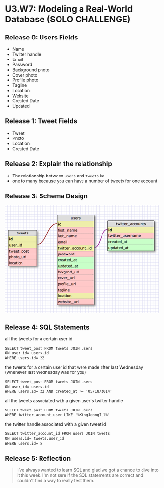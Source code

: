 # U3.W7: Modeling a Real-World Database (SOLO CHALLENGE)

## Release 0: Users Fields
* Name
* Twitter handle
* Email
* Password
* Background photo
* Cover photo
* Profile photo
* Tagline
* Location
* Website
* Created Date
* Updated

## Release 1: Tweet Fields
* Tweet
* Photo
* Location
* Created Date

## Release 2: Explain the relationship
* The relationship between `users` and `tweets` is: 
* one to many because you can have a number of tweets for one account

## Release 3: Schema Design
<img src= "../imgs/twitter_complete.jpg">

## Release 4: SQL Statements
all the tweets for a certain user id

    SELECT tweet_post FROM tweets JOIN users
    ON user_id= users.id
    WHERE users.id= 22

the tweets for a certain user id that were made after last Wednesday (whenever last Wednesday was for you)

    SELECT tweet_post FROM tweets JOIN users 
    ON user_id= users.id 
    WHERE users.id= 22 AND created_at >= '05/18/2014'
       
all the tweets associated with a given user's twitter handle

    SELECT tweet_post FROM tweets JOIN users
    WHERE twitter_account_user LIKE '%KingJeongIll%' 

the twitter handle associated with a given tweet id

    SELECT twitter_account_id FROM users JOIN tweets
    ON users.id= tweets.user_id
    WHERE users.id= 5

## Release 5: Reflection
> I've always wanted to learn SQL and glad we got a chance to dive into it this week. I'm not sure if the SQL statements are correct and couldn't find a way to really test them. 
